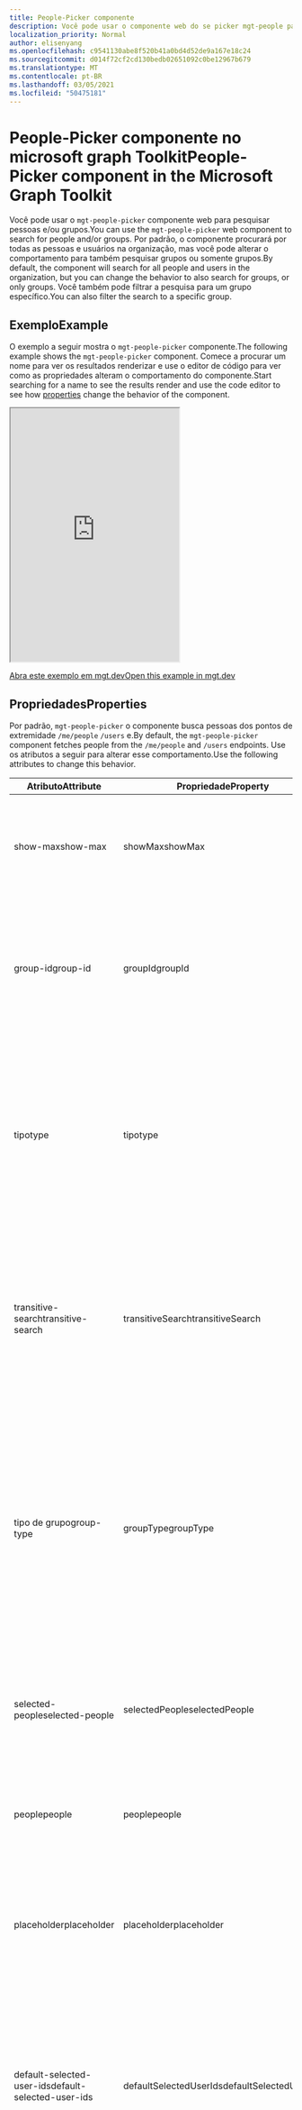 ```yaml
---
title: People-Picker componente
description: Você pode usar o componente web do se picker mgt-people para pesquisar um número especificado de pessoas e renderizar a lista de resultados por meio do Microsoft Graph.
localization_priority: Normal
author: elisenyang
ms.openlocfilehash: c9541130abe8f520b41a0bd4d52de9a167e18c24
ms.sourcegitcommit: d014f72cf2cd130bedb02651092c0be12967b679
ms.translationtype: MT
ms.contentlocale: pt-BR
ms.lasthandoff: 03/05/2021
ms.locfileid: "50475181"
---
```

# <a name="people-picker-component-in-the-microsoft-graph-toolkit"></a><span data-ttu-id="1c760-103">People-Picker componente no microsoft graph Toolkit</span><span class="sxs-lookup"><span data-stu-id="1c760-103">People-Picker component in the Microsoft Graph Toolkit</span></span>

<span data-ttu-id="1c760-104">Você pode usar o `mgt-people-picker` componente web para pesquisar pessoas e/ou grupos.</span><span class="sxs-lookup"><span data-stu-id="1c760-104">You can use the `mgt-people-picker` web component to search for people and/or groups.</span></span> <span data-ttu-id="1c760-105">Por padrão, o componente procurará por todas as pessoas e usuários na organização, mas você pode alterar o comportamento para também pesquisar grupos ou somente grupos.</span><span class="sxs-lookup"><span data-stu-id="1c760-105">By default, the component will search for all people and users in the organization, but you can change the behavior to also search for groups, or only groups.</span></span> <span data-ttu-id="1c760-106">Você também pode filtrar a pesquisa para um grupo específico.</span><span class="sxs-lookup"><span data-stu-id="1c760-106">You can also filter the search to a specific group.</span></span>

## <a name="example"></a><span data-ttu-id="1c760-107">Exemplo</span><span class="sxs-lookup"><span data-stu-id="1c760-107">Example</span></span>

<span data-ttu-id="1c760-108">O exemplo a seguir mostra o `mgt-people-picker` componente.</span><span class="sxs-lookup"><span data-stu-id="1c760-108">The following example shows the `mgt-people-picker` component.</span></span> <span data-ttu-id="1c760-109">Comece a procurar um nome para ver os resultados [](#properties) renderizar e use o editor de código para ver como as propriedades alteram o comportamento do componente.</span><span class="sxs-lookup"><span data-stu-id="1c760-109">Start searching for a name to see the results render and use the code editor to see how [properties](#properties) change the behavior of the component.</span></span>

<iframe src="https://mgt.dev/iframe.html?id=components-mgt-people-picker--people-picker&source=docs" height="450"></iframe>

[<span data-ttu-id="1c760-110">Abra este exemplo em mgt.dev</span><span class="sxs-lookup"><span data-stu-id="1c760-110">Open this example in mgt.dev</span></span>](https://mgt.dev/?path=/story/components-mgt-people-picker--people-picker&source=docs)

## <a name="properties"></a><span data-ttu-id="1c760-111">Propriedades</span><span class="sxs-lookup"><span data-stu-id="1c760-111">Properties</span></span>

<span data-ttu-id="1c760-112">Por padrão, `mgt-people-picker` o componente busca pessoas dos pontos de extremidade `/me/people` `/users` e.</span><span class="sxs-lookup"><span data-stu-id="1c760-112">By default, the `mgt-people-picker` component fetches people from the `/me/people` and `/users` endpoints.</span></span> <span data-ttu-id="1c760-113">Use os atributos a seguir para alterar esse comportamento.</span><span class="sxs-lookup"><span data-stu-id="1c760-113">Use the following attributes to change this behavior.</span></span>

| <span data-ttu-id="1c760-114">Atributo</span><span class="sxs-lookup"><span data-stu-id="1c760-114">Attribute</span></span> | <span data-ttu-id="1c760-115">Propriedade</span><span class="sxs-lookup"><span data-stu-id="1c760-115">Property</span></span> | <span data-ttu-id="1c760-116">Descrição</span><span class="sxs-lookup"><span data-stu-id="1c760-116">Description</span></span>                                                                                                                                                                            |
| -------- | --------- | -------------------------------------------------------------------------------------------------------------------------------------------------------------------------------------- |
| <span data-ttu-id="1c760-117">show-max</span><span class="sxs-lookup"><span data-stu-id="1c760-117">show-max</span></span> | <span data-ttu-id="1c760-118">showMax</span><span class="sxs-lookup"><span data-stu-id="1c760-118">showMax</span></span>   | <span data-ttu-id="1c760-119">Um valor de número para indicar o número máximo de pessoas a mostrar.</span><span class="sxs-lookup"><span data-stu-id="1c760-119">A number value to indicate the maximum number of people to show.</span></span> <span data-ttu-id="1c760-120">o valor padrão é 6.</span><span class="sxs-lookup"><span data-stu-id="1c760-120">the default value is 6.</span></span>                                                                                             |
| <span data-ttu-id="1c760-121">group-id</span><span class="sxs-lookup"><span data-stu-id="1c760-121">group-id</span></span>    | <span data-ttu-id="1c760-122">groupId</span><span class="sxs-lookup"><span data-stu-id="1c760-122">groupId</span></span>     | <span data-ttu-id="1c760-123">Um valor de cadeia de caracteres que pertence a um grupo definido pelo Microsoft Graph para filtrar ainda mais os resultados da pesquisa.</span><span class="sxs-lookup"><span data-stu-id="1c760-123">A string value that belongs to a Microsoft Graph defined group for further filtering of the search results.</span></span>                                                                            |
| <span data-ttu-id="1c760-124">tipo</span><span class="sxs-lookup"><span data-stu-id="1c760-124">type</span></span>     | <span data-ttu-id="1c760-125">tipo</span><span class="sxs-lookup"><span data-stu-id="1c760-125">type</span></span>      | <span data-ttu-id="1c760-126">O tipo de entidades a ser pesquisada.</span><span class="sxs-lookup"><span data-stu-id="1c760-126">The type of entities to search for.</span></span> <span data-ttu-id="1c760-127">As opções disponíveis são: `person` , `group` , `any` .</span><span class="sxs-lookup"><span data-stu-id="1c760-127">Available options are: `person`, `group`, `any`.</span></span> <span data-ttu-id="1c760-128">O valor padrão é `person`.</span><span class="sxs-lookup"><span data-stu-id="1c760-128">Default value is `person`.</span></span> <span data-ttu-id="1c760-129">Esse atributo não terá efeito se `group-id` a propriedade for definida.</span><span class="sxs-lookup"><span data-stu-id="1c760-129">This attribute has no effect if `group-id` property is set.</span></span>         
| <span data-ttu-id="1c760-130">transitive-search</span><span class="sxs-lookup"><span data-stu-id="1c760-130">transitive-search</span></span>     | <span data-ttu-id="1c760-131">transitiveSearch</span><span class="sxs-lookup"><span data-stu-id="1c760-131">transitiveSearch</span></span>      | <span data-ttu-id="1c760-132">Um valor Boolean para executar uma pesquisa transitiva retornando uma lista simples de todos os membros aninhados - por padrão, a pesquisa transitiva não é usada.</span><span class="sxs-lookup"><span data-stu-id="1c760-132">A Boolean value to perform a transitive search returning a flat list of all nested members - by default transitive search is not used.</span></span>|
| <span data-ttu-id="1c760-133">tipo de grupo</span><span class="sxs-lookup"><span data-stu-id="1c760-133">group-type</span></span>     | <span data-ttu-id="1c760-134">groupType</span><span class="sxs-lookup"><span data-stu-id="1c760-134">groupType</span></span>      | <span data-ttu-id="1c760-135">O tipo de grupo a ser pesquisado.</span><span class="sxs-lookup"><span data-stu-id="1c760-135">The group type to search for.</span></span> <span data-ttu-id="1c760-136">As opções disponíveis são: `unified` , , , , `security` `mailenabledsecurity` `distribution` `any` .</span><span class="sxs-lookup"><span data-stu-id="1c760-136">Available options are: `unified`, `security`, `mailenabledsecurity`, `distribution`, `any`.</span></span> <span data-ttu-id="1c760-137">O valor padrão é `any`.</span><span class="sxs-lookup"><span data-stu-id="1c760-137">Default value is `any`.</span></span> <span data-ttu-id="1c760-138">Esse atributo não terá efeito se a `type` propriedade for definida como `person` .</span><span class="sxs-lookup"><span data-stu-id="1c760-138">This attribute has no effect if the `type` property is set to `person`.</span></span>                                                                           |
|  <span data-ttu-id="1c760-139">selected-people</span><span class="sxs-lookup"><span data-stu-id="1c760-139">selected-people</span></span>  | <span data-ttu-id="1c760-140">selectedPeople</span><span class="sxs-lookup"><span data-stu-id="1c760-140">selectedPeople</span></span>     | <span data-ttu-id="1c760-141">Uma matriz de pessoas selecionadas.</span><span class="sxs-lookup"><span data-stu-id="1c760-141">An array of selected people.</span></span> <span data-ttu-id="1c760-142">De definir esse valor para selecionar pessoas programaticamente.</span><span class="sxs-lookup"><span data-stu-id="1c760-142">Set this value to select people programmatically.</span></span>|
| <span data-ttu-id="1c760-143">people</span><span class="sxs-lookup"><span data-stu-id="1c760-143">people</span></span>   | <span data-ttu-id="1c760-144">people</span><span class="sxs-lookup"><span data-stu-id="1c760-144">people</span></span>    | <span data-ttu-id="1c760-145">Uma matriz de pessoas encontradas e renderizadas no resultado da pesquisa</span><span class="sxs-lookup"><span data-stu-id="1c760-145">An array of people found and rendered in the search result</span></span> |
| <span data-ttu-id="1c760-146">placeholder</span><span class="sxs-lookup"><span data-stu-id="1c760-146">placeholder</span></span>   | <span data-ttu-id="1c760-147">placeholder</span><span class="sxs-lookup"><span data-stu-id="1c760-147">placeholder</span></span>    | <span data-ttu-id="1c760-148">O texto padrão que parece explicar como usar o componente.</span><span class="sxs-lookup"><span data-stu-id="1c760-148">The default text that appears to explain how to use the component.</span></span> <span data-ttu-id="1c760-149">O valor padrão é `Start typing a name`.</span><span class="sxs-lookup"><span data-stu-id="1c760-149">Default value is `Start typing a name`.</span></span>
| <span data-ttu-id="1c760-150">default-selected-user-ids</span><span class="sxs-lookup"><span data-stu-id="1c760-150">default-selected-user-ids</span></span> | <span data-ttu-id="1c760-151">defaultSelectedUserIds</span><span class="sxs-lookup"><span data-stu-id="1c760-151">defaultSelectedUserIds</span></span> | <span data-ttu-id="1c760-152">Quando fornecido uma cadeia de caracteres de IDs de usuário separadas por vírgulas do Microsoft Graph, o componente renderiza os respectivos usuários como selecionados após a inicialização.</span><span class="sxs-lookup"><span data-stu-id="1c760-152">When provided a string of comma-separated Microsoft Graph user IDs, the component renders the respective users as selected upon initialization.</span></span>
| <span data-ttu-id="1c760-153">modo de seleção</span><span class="sxs-lookup"><span data-stu-id="1c760-153">selection-mode</span></span> | <span data-ttu-id="1c760-154">selectionMode</span><span class="sxs-lookup"><span data-stu-id="1c760-154">selectionMode</span></span> | <span data-ttu-id="1c760-155">Usado para indicar se é possível selecionar vários itens (usuários ou grupos) ou apenas um único item.</span><span class="sxs-lookup"><span data-stu-id="1c760-155">Used to indicate whether to allow selecting multiple items (users or groups) or just a single item.</span></span> <span data-ttu-id="1c760-156">As opções disponíveis são: `single` , `multiple` .</span><span class="sxs-lookup"><span data-stu-id="1c760-156">Available options are: `single`, `multiple`.</span></span> <span data-ttu-id="1c760-157">O valor padrão é `multiple`.</span><span class="sxs-lookup"><span data-stu-id="1c760-157">Default value is `multiple`.</span></span>
| <span data-ttu-id="1c760-158">desabilitadas</span><span class="sxs-lookup"><span data-stu-id="1c760-158">disabled</span></span> | <span data-ttu-id="1c760-159">desabilitadas</span><span class="sxs-lookup"><span data-stu-id="1c760-159">disabled</span></span> | <span data-ttu-id="1c760-160">Define se o se picker de pessoas está desabilitado.</span><span class="sxs-lookup"><span data-stu-id="1c760-160">Sets whether the people picker is disabled.</span></span> <span data-ttu-id="1c760-161">Quando desabilitado, o usuário não é capaz de pesquisar ou selecionar pessoas.</span><span class="sxs-lookup"><span data-stu-id="1c760-161">When disabled, the user is not able to search or select people.</span></span>

<span data-ttu-id="1c760-162">A seguir, um `show-max` exemplo.</span><span class="sxs-lookup"><span data-stu-id="1c760-162">The following is a `show-max` example.</span></span>

```html
<mgt-people-picker show-max="4"> </mgt-people-picker>
```

## <a name="selected-people"></a><span data-ttu-id="1c760-163">Pessoas selecionadas</span><span class="sxs-lookup"><span data-stu-id="1c760-163">Selected people</span></span>

<span data-ttu-id="1c760-164">A seção pessoas selecionadas do componente renderiza cada pessoa escolhida pelo desenvolvedor ou usuário.</span><span class="sxs-lookup"><span data-stu-id="1c760-164">The selected people section of the component renders each person chosen by the developer or user.</span></span> 

![mgt-people-picker](./images/selected-people.png)

<span data-ttu-id="1c760-166">Você pode preencher dados de pessoas selecionadas fazendo um dos seguintes:</span><span class="sxs-lookup"><span data-stu-id="1c760-166">You can populate selected people data by doing one of the following:</span></span>

- <span data-ttu-id="1c760-167">Definir a `selectedPeople` propriedade diretamente, conforme mostrado no exemplo a seguir.</span><span class="sxs-lookup"><span data-stu-id="1c760-167">Setting the `selectedPeople` property directly, as shown in the following example.</span></span>  

    ```javascript
    // personObject = User or Person from Microsoft Graph
    document.querySelector('mgt-people-picker').selectedPeople.push(personObject);
    ```

- <span data-ttu-id="1c760-168">Usando o método, que aceita uma matriz de IDs de usuário do Microsoft Graph para `selectUsersById()` encontrar detalhes de usuário [associados](/graph/api/resources/users) para seleção.</span><span class="sxs-lookup"><span data-stu-id="1c760-168">Using the `selectUsersById()` method, which accepts an array of Microsoft graph [user ids](/graph/api/resources/users) to find associated user details for selection.</span></span>

     ><span data-ttu-id="1c760-169">**Observação:** Se nenhum usuário for encontrado para `id` um , nenhum dado será renderizado para isso `id` .</span><span class="sxs-lookup"><span data-stu-id="1c760-169">**Note:** If no user is found for an `id`, no data will be rendered for that `id`.</span></span>

    ```javascript
    // id = Microsoft graph User "id"
    document.querySelector('mgt-people-picker').selectUsersById(["id","id"])
    ```

## <a name="events"></a><span data-ttu-id="1c760-170">Eventos</span><span class="sxs-lookup"><span data-stu-id="1c760-170">Events</span></span>

<span data-ttu-id="1c760-171">Os eventos a seguir são disparados do componente.</span><span class="sxs-lookup"><span data-stu-id="1c760-171">The following events are fired from the component.</span></span>

| <span data-ttu-id="1c760-172">Evento</span><span class="sxs-lookup"><span data-stu-id="1c760-172">Event</span></span> | <span data-ttu-id="1c760-173">Descrição</span><span class="sxs-lookup"><span data-stu-id="1c760-173">Description</span></span> |
| --- | --- |
| `selectionChanged` | <span data-ttu-id="1c760-174">O usuário adicionou ou removeu uma pessoa da lista de pessoas selecionadas/selecionadas.</span><span class="sxs-lookup"><span data-stu-id="1c760-174">The user added or removed a person from the list of selected/picked people.</span></span>|

## <a name="css-custom-properties"></a><span data-ttu-id="1c760-175">Propriedades personalizadas CSS</span><span class="sxs-lookup"><span data-stu-id="1c760-175">CSS custom properties</span></span>

<span data-ttu-id="1c760-176">O `mgt-people-picker` componente define as seguintes propriedades personalizadas CSS.</span><span class="sxs-lookup"><span data-stu-id="1c760-176">The `mgt-people-picker` component defines the following CSS custom properties.</span></span>

```css
mgt-people-picker {
    --input-border: 2px rgba(255, 255, 255, 0.5) solid; /* sets all input area border */

      /* OR individual input border sides */
    --input-border-bottom: 2px rgba(255, 255, 255, 0.5) solid;
    --input-border-right: 2px rgba(255, 255, 255, 0.5) solid;
    --input-border-left: 2px rgba(255, 255, 255, 0.5) solid;
    --input-border-top: 2px rgba(255, 255, 255, 0.5) solid;

    --input-background-color: #1f1f1f; /* input area background color */
    --input-border-color--hover: #008394; /* input area border hover color */
    --input-border-color--focus: #0f78d4; /* input area border focus color */

    --dropdown-background-color: #1f1f1f; /* selection area background color */
    --dropdown-item-hover-background: #333d47; /* person background color on hover */
    
    --selected-person-background-color: #f1f1f1; /* person item background color */
    
    --color: white; /* input area border focus color */
    --placeholder-color: #f1f1f1; /* placeholder text color */
    --placeholder-color--focus: rgba(255, 255, 255, 0.8); /* placeholder text focus color */
}
```

## <a name="templates"></a><span data-ttu-id="1c760-177">Modelos</span><span class="sxs-lookup"><span data-stu-id="1c760-177">Templates</span></span>

 <span data-ttu-id="1c760-178">`mgt-people-picker` oferece suporte [a vários modelos](../customize-components/templates.md) que você pode usar para substituir determinadas partes do componente.</span><span class="sxs-lookup"><span data-stu-id="1c760-178">`mgt-people-picker` supports several [templates](../customize-components/templates.md) that you can use to replace certain parts of the component.</span></span> <span data-ttu-id="1c760-179">Para especificar um modelo, inclua um elemento dentro de um componente e de definir o `<template>` valor como um dos `data-type` seguintes.</span><span class="sxs-lookup"><span data-stu-id="1c760-179">To specify a template, include a `<template>` element inside a component and set the `data-type` value to one of the following.</span></span>

| <span data-ttu-id="1c760-180">Tipo de dados</span><span class="sxs-lookup"><span data-stu-id="1c760-180">Data type</span></span> | <span data-ttu-id="1c760-181">Contexto de dados</span><span class="sxs-lookup"><span data-stu-id="1c760-181">Data context</span></span> | <span data-ttu-id="1c760-182">Descrição</span><span class="sxs-lookup"><span data-stu-id="1c760-182">Description</span></span> |
| --- | --- | --- |
| <span data-ttu-id="1c760-183">Padrão.</span><span class="sxs-lookup"><span data-stu-id="1c760-183">default</span></span> | <span data-ttu-id="1c760-184">null: sem dados</span><span class="sxs-lookup"><span data-stu-id="1c760-184">null: no data</span></span> | <span data-ttu-id="1c760-185">O modelo usado para substituir a renderização de todo o componente.</span><span class="sxs-lookup"><span data-stu-id="1c760-185">The template used to override the rendering of the entire component.</span></span>
| <span data-ttu-id="1c760-186">loading</span><span class="sxs-lookup"><span data-stu-id="1c760-186">loading</span></span> | <span data-ttu-id="1c760-187">null: sem dados</span><span class="sxs-lookup"><span data-stu-id="1c760-187">null: no data</span></span> | <span data-ttu-id="1c760-188">O modelo usado para renderizar o estado do selador enquanto a solicitação ao gráfico está sendo feita.</span><span class="sxs-lookup"><span data-stu-id="1c760-188">The template used to render the state of picker while request to graph is being made.</span></span> |
| <span data-ttu-id="1c760-189">erro</span><span class="sxs-lookup"><span data-stu-id="1c760-189">error</span></span> | <span data-ttu-id="1c760-190">null: sem dados</span><span class="sxs-lookup"><span data-stu-id="1c760-190">null: no data</span></span> | <span data-ttu-id="1c760-191">O modelo usado se a pesquisa do usuário não retornar usuários.</span><span class="sxs-lookup"><span data-stu-id="1c760-191">The template used if user search returns no users.</span></span> |
| <span data-ttu-id="1c760-192">no-data</span><span class="sxs-lookup"><span data-stu-id="1c760-192">no-data</span></span> | <span data-ttu-id="1c760-193">null: sem dados</span><span class="sxs-lookup"><span data-stu-id="1c760-193">null: no data</span></span> | <span data-ttu-id="1c760-194">Um modelo alternativo usado se a pesquisa do usuário não retornar usuários.</span><span class="sxs-lookup"><span data-stu-id="1c760-194">An alternative template used if user search returns no users.</span></span> |
| <span data-ttu-id="1c760-195">selected-person</span><span class="sxs-lookup"><span data-stu-id="1c760-195">selected-person</span></span> | <span data-ttu-id="1c760-196">pessoa: o objeto de detalhes da pessoa</span><span class="sxs-lookup"><span data-stu-id="1c760-196">person: The person details object</span></span> | <span data-ttu-id="1c760-197">O modelo para renderizar as pessoas selecionadas.</span><span class="sxs-lookup"><span data-stu-id="1c760-197">The template to render selected people.</span></span> |
| <span data-ttu-id="1c760-198">person</span><span class="sxs-lookup"><span data-stu-id="1c760-198">person</span></span> | <span data-ttu-id="1c760-199">pessoa: o objeto de detalhes da pessoa</span><span class="sxs-lookup"><span data-stu-id="1c760-199">person: The person details object</span></span> | <span data-ttu-id="1c760-200">O modelo para renderizar pessoas no menu suspenso.</span><span class="sxs-lookup"><span data-stu-id="1c760-200">The template to render people in the dropdown.</span></span> |

<span data-ttu-id="1c760-201">Os exemplos a seguir mostram como usar o `error` modelo.</span><span class="sxs-lookup"><span data-stu-id="1c760-201">The following examples shows how to use the `error` template.</span></span>

```html
<mgt-people-picker>
  <template data-type="error">
    <p>Sorry, no people were found</p>
  </template>
</mgt-people-picker>
```

## <a name="microsoft-graph-permissions"></a><span data-ttu-id="1c760-202">Permissões do Microsoft Graph</span><span class="sxs-lookup"><span data-stu-id="1c760-202">Microsoft Graph permissions</span></span>

<span data-ttu-id="1c760-203">Esse componente usa as seguintes APIs e permissões do Microsoft Graph.</span><span class="sxs-lookup"><span data-stu-id="1c760-203">This component uses the following Microsoft Graph APIs and permissions.</span></span>

| <span data-ttu-id="1c760-204">API</span><span class="sxs-lookup"><span data-stu-id="1c760-204">API</span></span>                                                                                                              | <span data-ttu-id="1c760-205">Permissão</span><span class="sxs-lookup"><span data-stu-id="1c760-205">Permission</span></span>  |
| ---------------------------------------------------------------------------------------------------------------- | ----------- |
| [<span data-ttu-id="1c760-206">/me/people</span><span class="sxs-lookup"><span data-stu-id="1c760-206">/me/people</span></span>](/graph/api/user-list-people)                    | <span data-ttu-id="1c760-207">People.Read</span><span class="sxs-lookup"><span data-stu-id="1c760-207">People.Read</span></span>        |
| [<span data-ttu-id="1c760-208">/users</span><span class="sxs-lookup"><span data-stu-id="1c760-208">/users</span></span>](/graph/api/user-list)  | <span data-ttu-id="1c760-209">User.ReadBasic.All</span><span class="sxs-lookup"><span data-stu-id="1c760-209">User.ReadBasic.All</span></span> |
| [<span data-ttu-id="1c760-210">/groups</span><span class="sxs-lookup"><span data-stu-id="1c760-210">/groups</span></span>](/group-list)  | <span data-ttu-id="1c760-211">Group.Read.All</span><span class="sxs-lookup"><span data-stu-id="1c760-211">Group.Read.All</span></span> |
| [<span data-ttu-id="1c760-212">/groups/ \$ {groupId}/members</span><span class="sxs-lookup"><span data-stu-id="1c760-212">/groups/\${groupId}/members</span></span>](/graph/api/group-list-members) | <span data-ttu-id="1c760-213">User.ReadBasic.All</span><span class="sxs-lookup"><span data-stu-id="1c760-213">User.ReadBasic.All</span></span>        |
| [<span data-ttu-id="1c760-214">/users/${userPrincipleName} </span><span class="sxs-lookup"><span data-stu-id="1c760-214">/users/${userPrincipleName} </span></span>](/graph/api/user-get)  | <span data-ttu-id="1c760-215">User.Read</span><span class="sxs-lookup"><span data-stu-id="1c760-215">User.Read</span></span> |

## <a name="authentication"></a><span data-ttu-id="1c760-216">Autenticação</span><span class="sxs-lookup"><span data-stu-id="1c760-216">Authentication</span></span>

<span data-ttu-id="1c760-217">O controle usa o provedor de autenticação global descrito na [documentação de autenticação](../providers/providers.md).</span><span class="sxs-lookup"><span data-stu-id="1c760-217">The control uses the global authentication provider described in the [authentication documentation](../providers/providers.md).</span></span>

## <a name="extend-for-more-control"></a><span data-ttu-id="1c760-218">Estender para obter mais controle</span><span class="sxs-lookup"><span data-stu-id="1c760-218">Extend for more control</span></span>

<span data-ttu-id="1c760-219">Para cenários mais complexos ou um UX realmente personalizado, esse componente expõe vários métodos para substituição `protected render*` em extensões de componentes.</span><span class="sxs-lookup"><span data-stu-id="1c760-219">For more complex scenarios or a truly custom UX, this component exposes several `protected render*` methods for override in component extensions.</span></span>

| <span data-ttu-id="1c760-220">Método</span><span class="sxs-lookup"><span data-stu-id="1c760-220">Method</span></span> | <span data-ttu-id="1c760-221">Descrição</span><span class="sxs-lookup"><span data-stu-id="1c760-221">Description</span></span> |
| - | - |
| <span data-ttu-id="1c760-222">renderInput</span><span class="sxs-lookup"><span data-stu-id="1c760-222">renderInput</span></span> | <span data-ttu-id="1c760-223">Renderiza a caixa de texto de entrada.</span><span class="sxs-lookup"><span data-stu-id="1c760-223">Renders the input text box.</span></span> |
| <span data-ttu-id="1c760-224">renderSelectedPeople</span><span class="sxs-lookup"><span data-stu-id="1c760-224">renderSelectedPeople</span></span> | <span data-ttu-id="1c760-225">Renderiza os tokens de pessoas selecionados.</span><span class="sxs-lookup"><span data-stu-id="1c760-225">Renders the selected people tokens.</span></span> |
| <span data-ttu-id="1c760-226">renderSelectedPerson</span><span class="sxs-lookup"><span data-stu-id="1c760-226">renderSelectedPerson</span></span> | <span data-ttu-id="1c760-227">Renderiza um token de pessoa individual.</span><span class="sxs-lookup"><span data-stu-id="1c760-227">Renders an individual person token.</span></span> |
| <span data-ttu-id="1c760-228">renderFlyout</span><span class="sxs-lookup"><span data-stu-id="1c760-228">renderFlyout</span></span> | <span data-ttu-id="1c760-229">Renderiza o cromado do flyout.</span><span class="sxs-lookup"><span data-stu-id="1c760-229">Renders the flyout chrome.</span></span> |
| <span data-ttu-id="1c760-230">renderFlyoutContent</span><span class="sxs-lookup"><span data-stu-id="1c760-230">renderFlyoutContent</span></span> | <span data-ttu-id="1c760-231">Renderiza o estado apropriado no sobrevoo de resultados.</span><span class="sxs-lookup"><span data-stu-id="1c760-231">Renders the appropriate state in the results flyout.</span></span> |
| <span data-ttu-id="1c760-232">renderLoading</span><span class="sxs-lookup"><span data-stu-id="1c760-232">renderLoading</span></span> | <span data-ttu-id="1c760-233">Renderiza o estado de carregamento.</span><span class="sxs-lookup"><span data-stu-id="1c760-233">Renders the loading state.</span></span> |
| <span data-ttu-id="1c760-234">renderNoData</span><span class="sxs-lookup"><span data-stu-id="1c760-234">renderNoData</span></span> | <span data-ttu-id="1c760-235">Renderiza o estado quando nenhum resultado é encontrado para a consulta de pesquisa.</span><span class="sxs-lookup"><span data-stu-id="1c760-235">Renders the state when no results are found for the search query.</span></span> |
| <span data-ttu-id="1c760-236">renderSearchResults</span><span class="sxs-lookup"><span data-stu-id="1c760-236">renderSearchResults</span></span> | <span data-ttu-id="1c760-237">Renderiza a lista de resultados da pesquisa.</span><span class="sxs-lookup"><span data-stu-id="1c760-237">Renders the list of search results.</span></span> |
| <span data-ttu-id="1c760-238">renderPersonResult</span><span class="sxs-lookup"><span data-stu-id="1c760-238">renderPersonResult</span></span> | <span data-ttu-id="1c760-239">Renderiza um resultado de pesquisa de pessoa individual.</span><span class="sxs-lookup"><span data-stu-id="1c760-239">Renders an individual person search result.</span></span> |
